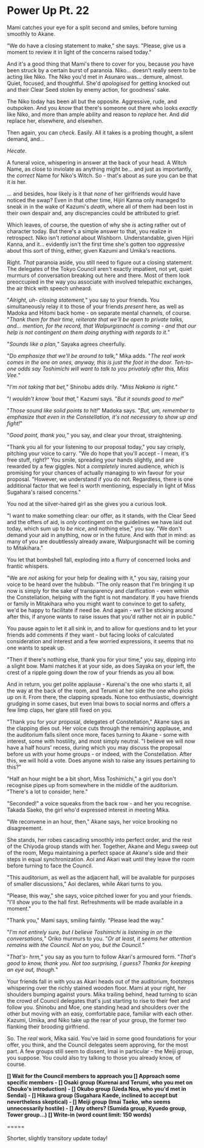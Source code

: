 # Power Up Pt. 22

Mami catches your eye for a split second and smiles, before turning smoothly to Akane.

"We do have a closing statement to make," she says. "Please, give us a moment to review it in light of the concerns raised today."

And it's a good thing that Mami's there to cover for you, because *you* have been struck by a certain burst of paranoia. Niko... doesn't really seem to be acting like Niko. The Niko you'd met in Asunaro was... demure, almost. Quiet, focused, and thoughtful. She'd *apologised* for getting knocked out and their Clear Seed stolen by enemy action, for goodness' sake.

The Niko today has been all but the opposite. Aggressive, rude, and outspoken. And you *know* that there's someone out there who looks *exactly* like Niko, and more than ample ability and reason to *replace* her. And *did* replace her, elsewhere, and elsewhen.

Then again, you can *check*. Easily. All it takes is a probing thought, a silent demand, and...

*Hecate*.

A funeral voice, whispering in answer at the back of your head. A Witch Name, as close to inviolate as anything might be... and just as importantly, the *correct* Name for Niko's Witch. So - that's about as sure you can be that it *is* her.

... and besides, how likely is it that *none* of her girlfriends would have noticed the swap? Even in that other time, Hijiri Kanna only managed to sneak in in the wake of Kazumi's *death*, where all of them had been lost in their own despair and, any discrepancies could be attributed to grief.

Which leaves, of course, the question of why she *is* acting rather out of character today. But there's a simple answer to that, you realize in retrospect. Niko isn't *rational* about Wishborn. Understandable, given Hijiri Kanna, and it... evidently isn't the first time she's gotten too *aggressive* about this sort of thing, either, given Kazumi and Umika's reactions.

Right. *That* paranoia aside, you still need to figure out a closing statement. The delegates of the Tokyo Council aren't exactly impatient, not yet, quiet murmurs of conversation breaking out here and there. Most of them look preoccupied in the way you associate with involved telepathic exchanges, the air thick with speech unheard.

"*Alright, uh- closing statement,*" you say to your friends. You simultaneously relay it to those of your friends *present* here, as well as Madoka and Hitomi back home - on separate mental channels, of course. "*Thank them for their time, reiterate that we'll be open to private talks, and... mention, for the record, that Walpurgisnacht is coming - and that our help is *not* contingent on them doing anything with regards to it.*"

"*Sounds like a plan,*" Sayaka agrees cheerfully.

"*Do emphasize that we'll be around to talk,*" Mika adds. "*The *real* work comes in the one on ones, anyway, this is just the foot in the door. Ten-to-one odds say Toshimichi will want to talk to you privately after this, Miss Vee.*"

"*I'm not taking that bet,*" Shinobu adds drily. "*Miss Nakano is right.*"

"*I wouldn't know 'bout that,*" Kazumi says. "*But it sounds good to me!*"

"*Those sound like solid points to hit!*" Madoka says. "*But, um, remember to emphasize that even in the Constellation, it's not *necessary* to show up and fight!*"

"*Good point, thank you,*" you say, and clear your throat, straightening.

"Thank you all for your listening to our proposal today," you say crisply, pitching your voice to carry. "We do hope that you'll accept - I mean, it's free stuff, right?" You smile, spreading your hands slightly, and are rewarded by a few giggles. Not a *completely* inured audience, which is promising for your chances of actually managing to win favour for your proposal. "However, we understand if you do not. Regardless, there is one additional factor that we feel is worth mentioning, especially in light of Miss Sugahara's raised concerns."

You nod at the silver-haired girl as she gives you a curious look.

"I want to make something clear: our offer, as it stands, with the Clear Seed and the offers of aid, is *only* contingent on the guidelines we have laid out today, which sum up to *be nice*, and nothing else," you say. "We don't demand your aid in anything, now or in the future. And with *that* in mind: as many of you are doubtlessly already aware, Walpurgisnacht will be coming to Mitakihara."

You let that bombshell fall, exploding into a flurry of concerned looks and frantic whispers.

"We are *not* asking for your help for dealing with it," you say, raising your voice to be heard over the hubbub. "The only reason that I'm bringing it up now is simply for the sake of transparency and clarification - even within the Constellation, helping with the fight is not mandatory. If you have friends or family in Mitakihara who you might want to convince to get to safety, we'd be happy to facilitate if need be. And again - we'll be sticking around after this, if anyone wants to raise issues that you'd rather not air in public."

You pause again to let it all sink in, and to allow for questions and to let your friends add comments if they want - but facing looks of calculated consideration and interest and a few worried expressions, it seems that no one wants to speak up.

"Then if there's nothing else, thank you for your time," you say, dipping into a slight bow. Mami matches it at your side, as does Sayaka on your left, the crest of a ripple going down the row of your friends as you all bow.

And in return, you get polite applause - Kurenai's the one who starts it, all the way at the back of the room, and Terumi at her side the one who picks up on it. From there, the clapping spreads. None too enthusiastic, downright grudging in some cases, but even Imai bows to social norms and offers a few limp claps, her glare still fixed on you.

"Thank you for your proposal, delegates of Constellation," Akane says as the clapping dies out. Her voice cuts through the remaining applause, and the auditorium falls silent once more, faces turning to Akane - some with interest, some with hostility, and most simply neutral. "I believe we will now have a half hours' recess, during which you may discuss the proposal before us with your home groups - or indeed, with the Constellation. After this, we will hold a vote. Does anyone wish to raise any issues pertaining to this?"

"Half an hour might be a bit short, Miss Toshimichi," a girl you don't recognise pipes up from somewhere in the middle of the auditorium. "There's a lot to consider, here."

"Seconded!" a voice squeaks from the back row - and her you recognise. Takada Saeko, the girl who'd expressed interest in meeting Mika.

"We reconvene in an hour, then," Akane says, her voice brooking no disagreement.

She stands, her robes cascading smoothly into perfect order, and the rest of the Chiyoda group stands with her. Together, Akane and Megu sweep out of the room, Megu maintaining a perfect space at Akane's side and their steps in equal synchronization. Aoi and Akari wait until they leave the room before turning to face the Council.

"This auditorium, as well as the adjacent hall, will be available for purposes of smaller discussions," Aoi declares, while Akari turns to you.

"Please, this way," she says, voice pitched lower for you and your friends. "I'll show you to the hall first. Refreshments will be made available in a moment."

"Thank you," Mami says, smiling faintly. "Please lead the way."

"*I'm not *entirely* sure, but I believe Toshimichi is listening in on the conversations,*" Oriko murmurs to you. "*Or at least, it seems her attention remains with the Council. Not on *you*, but the Council.*"

"*That's- hrm,*" you say as you turn to follow Akari's armoured form. "*That's good to know, thank you. Not too surprising, I guess? Thanks for keeping an eye out, though.*"

Your friends fall in with you as Akari heads out of the auditorium, footsteps whispering over the richly stained wooden floor. Mami at your right, her shoulders bumping against yours. Mika trailing behind, head turning to scan the crowd of Council delegates that's just starting to rise to their feet and follow you. Shinobu and Moe, one standing head and shoulders over the other but moving with an easy, comfortable pace, familiar with each other. Kazumi, Umika, and Niko take up the rear of your group, the former two flanking their brooding girlfriend.

So. The *real* work, Mika said. You've laid in some good foundations for your offer, you think, and the Council delegates seem approving, for the most part. A few groups still seem to dissent, Imai in particular - the Meiji group, you suppose. You could also try talking to those you already know, of course.

**\[] Wait for the Council members to approach you
\[] Approach some specific members
\- \[] Osaki group (Kurenai and Terumi, who you met on Chouko's introduction)
\- \[] Okubo group (Ueda Noa, who you'd met in Sendai)
\- \[] Hikawa group (Sugahara Kaede, inclined to accept but nevertheless skeptical)
\- \[] Meiji group (Imai Taeko, who seems unnecessarily hostile)
\- \[] Any others? (Sumida group, Kyuedo group, Tower group...)
\[] Write-in (word count limit: 150 words)**

\=====​

Shorter, slightly transitory update today!
